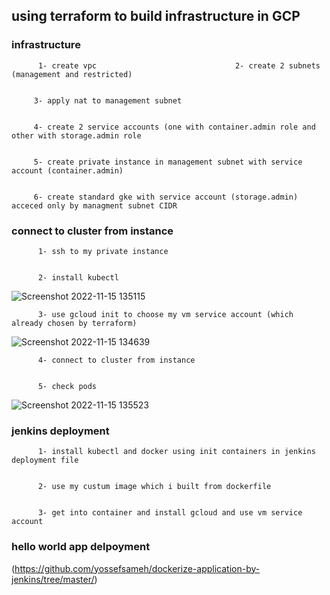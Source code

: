 ##   using terraform to build infrastructure in GCP

###  infrastructure

          1- create vpc                               2- create 2 subnets (management and restricted)      
          
          
         3- apply nat to management subnet                                        
         
           
         4- create 2 service accounts (one with container.admin role and other with storage.admin role
          
          
         5- create private instance in management subnet with service account (container.admin)


         6- create standard gke with service account (storage.admin) acceced only by managment subnet CIDR
        

###  connect to cluster from instance


          1- ssh to my private instance     
 
                    
          2- install kubectl    
![Screenshot 2022-11-15 135115](https://user-images.githubusercontent.com/43928828/202166287-443b590e-e759-41d6-91a2-4fd6367fc7a1.png)     
          
          
          3- use gcloud init to choose my vm service account (which already chosen by terraform)   
 ![Screenshot 2022-11-15 134639](https://user-images.githubusercontent.com/43928828/202166463-56422e5a-3e53-48ef-a704-74270c3d10fc.png)

          
          
          4- connect to cluster from instance
          
          
          5- check pods    
 ![Screenshot 2022-11-15 135523](https://user-images.githubusercontent.com/43928828/202166509-59cfb445-7795-4e4d-afd3-830b5a6ea330.png)


###  jenkins deployment


          1- install kubectl and docker using init containers in jenkins deployment file
          
          
          2- use my custum image which i built from dockerfile
         
         
          3- get into container and install gcloud and use vm service account
          
          
### hello world app delpoyment
(https://github.com/yossefsameh/dockerize-application-by-jenkins/tree/master/)

